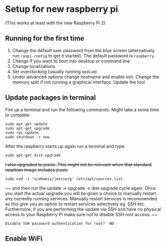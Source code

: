 # Setup for new raspberry pi

(This works at least with the new Raspberry Pi 2)

## Running for the first time

1. Change the default user password from the blue screen (alternatively run `raspi-config` to get it started). The default password is `raspberry`.
2. Change if you want to boot into desktop or command line
3. Change localizations
4. Set overclocking (usually running `medium`)
5. Under advanced options change hostname and enable ssh. Change the memory split if not running a graphical interface. Update the tool

## Update packages in terminal

Fire up a terminal and run the following commands. Might take a some time to complete
```
sudo apt-get update
sudo apt-get upgrade
sudo rpi-update
sudo shutdown -r now
```
After the raspberry starts up again run a terminal and type
```
sudo apt-get dist-upgrade
```

~~I also upgraded to jessie. This might not be relevant when that standard raspbian image includes jessie~~

```
sudo sed -i 's/wheezy/jessie/g' /etc/apt/sources.list
```

~~ and then run the update -> upgrade -> dist-upgrade cycle again.  Once you start the actual upgrade you will be given a choice to manually restart any currently running services. Manually restart services is recommended as this give you an option to restart services selectively eg. SSH etc. Furthermore, if you are performing the update via SSH and have no physical access to your Raspberry PI make sure not to disable
SSH root access. ~~

```
Disable SSH password authentication for root?  NO
```



## Enable WiFi


